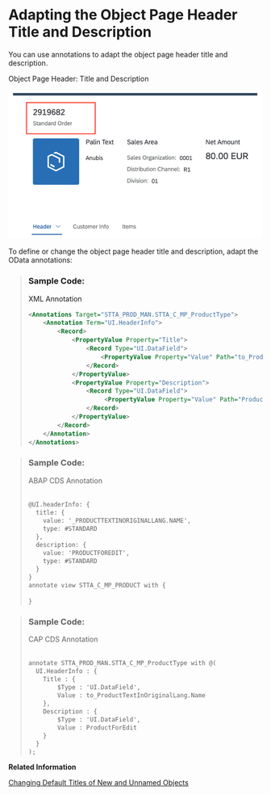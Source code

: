 <!-- loio333f85086c2e43039f6773be15f3ed50 -->

# Adapting the Object Page Header Title and Description

You can use annotations to adapt the object page header title and description.



  
  
<a name="loio333f85086c2e43039f6773be15f3ed50__fig_i2m_w3v_pmb"/>Object Page Header: Title and Description

 ![](images/Object_Page_Title_and_Subtitle_0430d3e.png "Object Page Header: Title and Description ") 

To define or change the object page header title and description, adapt the OData annotations:

> ### Sample Code:  
> XML Annotation
> 
> ```xml
> <Annotations Target="STTA_PROD_MAN.STTA_C_MP_ProductType">
>     <Annotation Term="UI.HeaderInfo">
>         <Record>
>             <PropertyValue Property="Title">
>                 <Record Type="UI.DataField">
>                     <PropertyValue Property="Value" Path="to_ProductTextInOriginalLang/Name"/>
>                 </Record>
>             </PropertyValue>
>             <PropertyValue Property="Description">
>                 <Record Type="UI.DataField">
>                      <PropertyValue Property="Value" Path="ProductForEdit"/>
>                 </Record>
>             </PropertyValue>
>         </Record>
>     </Annotation>
> </Annotations>
> 
> ```

> ### Sample Code:  
> ABAP CDS Annotation
> 
> ```
> 
> @UI.headerInfo: {
>   title: {
>     value: '_PRODUCTTEXTINORIGINALLANG.NAME',
>     type: #STANDARD
>   },
>   description: {
>     value: 'PRODUCTFOREDIT',
>     type: #STANDARD
>   }
> }
> annotate view STTA_C_MP_PRODUCT with {
> 
> }
> ```

> ### Sample Code:  
> CAP CDS Annotation
> 
> ```
> 
> annotate STTA_PROD_MAN.STTA_C_MP_ProductType with @(
>   UI.HeaderInfo : {
>     Title : {
>         $Type : 'UI.DataField',
>         Value : to_ProductTextInOriginalLang.Name
>     },
>     Description : {
>         $Type : 'UI.DataField',
>         Value : ProductForEdit
>     }
>   }
> );
> ```

**Related Information**  


[Changing Default Titles of New and Unnamed Objects](changing-default-titles-of-new-and-unnamed-objects-63946c0.md "When a user creates new items for a list report or object page table, a default title is displayed. When a user removes the title and activates the object, SAP Fiori elements also provides a default title.")

